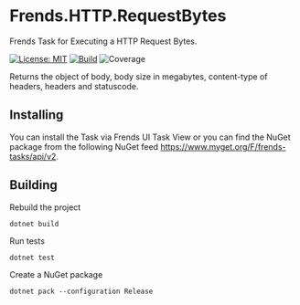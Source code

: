 # Frends.HTTP.RequestBytes
Frends Task for Executing a HTTP Request Bytes.

[![License: MIT](https://img.shields.io/badge/License-MIT-green.svg)](https://opensource.org/licenses/MIT) 
[![Build](https://github.com/FrendsPlatform/Frends.HTTP/actions/workflows/RequestBytes_build_and_test_on_main.yml/badge.svg)](https://github.com/FrendsPlatform/Frends.HTTP/actions)
![Coverage](https://app-github-custom-badges.azurewebsites.net/Badge?key=FrendsPlatform/Frends.HTTP/Frends.HTTP.RequestBytes|main)

Returns the object of body, body size in megabytes, content-type of headers, headers and statuscode.

## Installing

You can install the Task via Frends UI Task View or you can find the NuGet package from the following NuGet feed
https://www.myget.org/F/frends-tasks/api/v2.

## Building

Rebuild the project

`dotnet build`

Run tests

`dotnet test`

Create a NuGet package

`dotnet pack --configuration Release`
